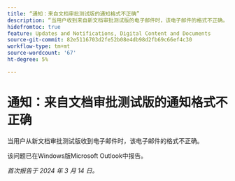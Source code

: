 ```yaml
---
title: “通知：来自文档审批测试版的通知格式不正确”
description: “当用户收到来自新文档审批测试版的电子邮件时，该电子邮件的格式不正确。 "
hidefromtoc: true
feature: Updates and Notifications, Digital Content and Documents
source-git-commit: 82e5116703d2fe52b08e4db98d2fb69c66ef4c30
workflow-type: tm+mt
source-wordcount: '67'
ht-degree: 5%

---
```



# 通知：来自文档审批测试版的通知格式不正确

当用户从新文档审批测试版收到电子邮件时，该电子邮件的格式不正确。

该问题已在Windows版Microsoft Outlook中报告。

_首次报告于 2024 年 3 月 14 日。_

